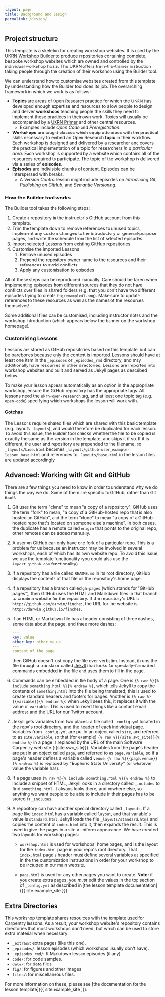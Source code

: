 ```yaml
---
layout: page
title: Background and Design
permalink: /design/
---
```


## Project structure

This template is a skeleton for creating workshop websites.
It is used by the [UKRN Workshop Builder](/404.html) to produce repositories containing complete, bespoke workshop websites which are owned and controlled by the individual workshop hosts.
The UKRN offers train-the-trainer instruction taking people through the creation of their workshop using the Builder tool.

We can understand how to customise websites created from this template by understanding how the Builder tool does its job.
The overarching framework in which we work is as follows:
* **Topics** are areas of Open Research practice for which the UKRN has developed enough expertise and resources to allow people to design and deliver **workshops** teaching people the skills they need to implement those practices in their own work.
    Topics will usually be accompanied by a [UKRN Primer](https://ukrn.org/primers) and other central resources.
    * Examples include _Open Code_ and _Preregistration_.
* **Workshops** are taught classes which equip attendees with the practical skills necessary to embed an Open Research **topic** in their workflow.
    Each workshop is designed and delivered by a researcher and covers the practical implementation of a topic for researchers _in a particular area_.
    Each workshop is supported by a website which contains all of the resources required to participate.
    The topic of the workshop is delivered via a series of **episodes**.
* **Episodes** are indivisible chunks of content.
    Episodes can be interspersed with breaks.
    * A _Version Control_ lesson might include episodes on _Introducing Git_, _Publishing on GitHub_, and _Semantic Versioning_.

### How the Builder tool works

The Builder tool takes the following steps:
1. Create a repository in the instructor's GitHub account from this template.
2. Trim the template down to remove references to unused topics, implement any custom changes to the introductory or general-purpose pages, and write the schedule from the list of selected episodes.
3. Import selected Lessons from existing GitHub repositories
4. Customise the imported Lessons
    1. Remove unused episodes
    2. Prepend the repository owner name to the resources and their references to avoid conflicts
    3. Apply any customisation to episodes

All of these steps can be reproduced manually.
Care should be taken when implementing episodes from different sources that they do not have conflicts over files in shared folders (e.g. that you don't have two different episodes trying to create `fig/example01.png`). Make sure to update references to these resources as well as the names of the resources themselves!

Some additional files can be customised, including instructor notes and the workshop introduction (which appears below the banner on the workshop homepage).

### Customising Lessons

Lessons are stored as GitHub repositories based on this template, but can be barebones because only the content is imported.
Lessons should have at least one item in the `_episodes` or `_episodes_rmd` directory, and may additionally have resources in other directories.
Lessons are imported into workshop websites and built and served as Jekyll pages as described below.

To make your lesson appear automatically as an option in the appropriate workshop, ensure the GitHub repository has the appropriate tags. All lessons need the `ukrn-open-research` tag, and at least one topic tag (e.g. `open-code`) specifying which workshops the lesson will work with.

#### Gotchas

The Lessons require shared files which are shared with this basic template (e.g. layouts `_layouts`), and would therefore be duplicated for each lesson.
To avoid this issue, the Builder tool checks whether the file to be copied is exactly the same as the version in the template, and skips it if so.
If it is different, the user and repository are prepended to the filename, so `_layouts/base.html` becomes `_layouts/github-user_example-lesson_base.html` and references to `_layouts/base.html` in the lesson files are updated accordingly.

## Advanced: Working with Git and GitHub

There are a few things you need to know in order to understand why we
do things the way we do.
Some of them are specific to GitHub, rather
than Git itself.

1.  Git uses the term "clone" to mean "a copy of a repository".
    GitHub uses the term "fork" to mean, "a copy of a GitHub-hosted
    repo that is also hosted on GitHub", and the term "clone" to mean
    "a copy of a GitHub-hosted repo that's located on someone else's
    machine".  In both cases, the duplicate has a remote called
    `origin` that points to the original repo; other remotes can be
    added manually.

2.  A user on GitHub can only have one fork of a particular repo.
    This is a problem for us because an instructor may be involved in
    several workshops, each of which has its own website repo. To avoid
    this issue, we use the template functionality (you could also use the
    `import.github.com` functionality).

3.  If a repository has a file called `README.md` in its root
    directory, GitHub displays the contents of that file on the
    repository's home page.

4.  If a repository has a branch called `gh-pages` (which stands for
    "GitHub pages"), then GitHub uses the HTML and Markdown files in
    that branch to create a website for the repository.  If the
    repository's URL is `http://github.com/darwin/finches`, the URL
    for the website is `http://darwin.github.io/finches`.

5.  If an HTML or Markdown file has a header consisting of three
    dashes, some data about the page, and three more dashes:

    ```yaml
    ---
    key: value
    other_key: other_value
    ---
    content of the page
    ```

    then GitHub doesn't just copy the file over verbatim.  Instead, it
    runs the file through a translator called [Jekyll][jekyll] that
    looks for specially-formatted commands embedded in the file and
    uses them to fill in the page.

6.  Commands can be embedded in the body of a page.  One is
    `{% raw %}{% include something.html %}{% endraw %}`, which tells
    Jekyll to copy the contents of `something.html` into the file
    being translated; this is used to create standard headers and
    footers for pages.  Another is `{% raw %}{{variable}}{% endraw %}`: when Jekyll sees
    this, it replaces it with the value of `variable`.  This is used
    to insert things like a contact email address and the URL for our
    Twitter account.

7.  Jekyll gets variables from two places: a file called `_config.yml`
    located in the repo's root directory, and the header of each
    individual page.  Variables from `_config.yml` are put in an
    object called `site`, and referred to as `site.variable`, so that
    (for example) `{% raw %}{{site.swc_site}}{% endraw %}` in a page is replaced by the URL
    of the main Software Carpentry web site ({{site.swc_site}}).  Variables from the
    page's header are put in an object called `page`, and referred to
    as `page.variable`, so if a page's header defines a variable
    called `venue`, `{% raw %}{{page.venue}}{% endraw %}` is replaced by "Euphoric State
    University" (or whatever value the variable has).

8.  If a page uses `{% raw %}{% include something.html %}{% endraw %}`
    to include a snippet of HTML, Jekyll looks in a directory called
    `_includes` to find `something.html`.  It always looks there, and
    nowhere else, so anything we want people to be able to include in
    their pages has to be stored in `_includes`.

9.  A repository can have another special directory called `_layouts`.
    If a page like `index.html` has a variable called `layout`, and
    that variable's value is `standard.html`, Jekyll loads the file
    `_layouts/standard.html` and copies the content of `index.html`
    into it, then expands the result.  This is used to give the pages
    in a site a uniform appearance.
    We have created two layouts for workshop pages:

    * `workshop.html` is used for workshops' home pages, and is the
      layout for the `index.html` page in your repo's root directory.
      That `index.html` page's header must define several variables as
      specified in the the customization instructions in order for
      your workshop to be included in our main website.

    * `page.html` is used for any other pages you want to create.
      **Note:** if you create extra pages, you *must* edit the values
      in the top section of `_config.yml` as described in
      [the lesson template documentation]({{ site.example_site }}).

## Extra Directories

This workshop template shares resources with the template used for
Carpentry lessons.  As a result, your workshop website's repository
contains directories that most workshops don't need, but which can be
used to store extra material when necessary:

*   `_extras/`: extra pages (like this one).
*   `_episodes/`: lesson episodes (which workshops usually don't have).
*   `_episodes_rmd/`: R Markdown lesson episodes (if any).
*   `code/`: for code samples.
*   `data/`: for data files.
*   `fig/`: for figures and other images.
*   `files/`: for miscellaneous files.

For more information on these, please see [the documentation for the
lesson template]({{ site.example_site }}).

[jekyll]: https://jekyllrb.com/
